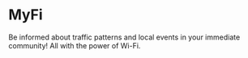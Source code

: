 # MyFi
Be informed about traffic patterns and local events in your immediate community! All with the power of Wi-Fi.
